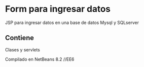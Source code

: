 Form para ingresar datos
=========================

JSP para ingresar datos en una base de datos Mysql y SQLserver


Contiene
--------

Clases y servlets

Compilado en NetBeans 8.2 //EE6
